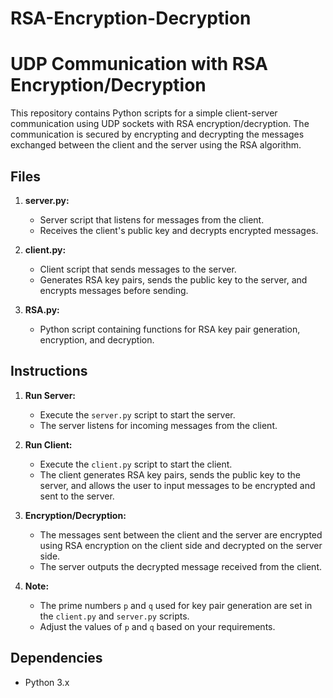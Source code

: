 # RSA-Encryption-Decryption

# UDP Communication with RSA Encryption/Decryption

This repository contains Python scripts for a simple client-server communication using UDP sockets with RSA encryption/decryption. The communication is secured by encrypting and decrypting the messages exchanged between the client and the server using the RSA algorithm.

## Files

1. **server.py:**
   - Server script that listens for messages from the client.
   - Receives the client's public key and decrypts encrypted messages.

2. **client.py:**
   - Client script that sends messages to the server.
   - Generates RSA key pairs, sends the public key to the server, and encrypts messages before sending.

3. **RSA.py:**
   - Python script containing functions for RSA key pair generation, encryption, and decryption.

## Instructions

1. **Run Server:**
   - Execute the `server.py` script to start the server.
   - The server listens for incoming messages from the client.

2. **Run Client:**
   - Execute the `client.py` script to start the client.
   - The client generates RSA key pairs, sends the public key to the server, and allows the user to input messages to be encrypted and sent to the server.

3. **Encryption/Decryption:**
   - The messages sent between the client and the server are encrypted using RSA encryption on the client side and decrypted on the server side.
   - The server outputs the decrypted message received from the client.

4. **Note:**
   - The prime numbers `p` and `q` used for key pair generation are set in the `client.py` and `server.py` scripts.
   - Adjust the values of `p` and `q` based on your requirements.

## Dependencies

- Python 3.x
